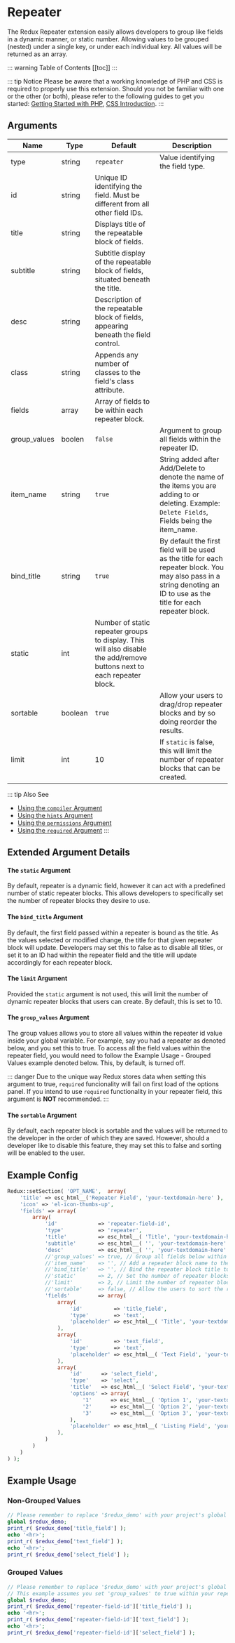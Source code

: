 # Repeater <Badge text="field" type="warn"/>

The Redux Repeater extension easily allows developers to group like fields in a dynamic manner, or static number. 
Allowing values to be grouped (nested) under a single key, or under each individual key. All values will be returned 
as an array.

::: warning Table of Contents
[[toc]]
:::

::: tip Notice
 Please be aware that a working 
 knowledge of PHP and CSS is required to properly use this extension. Should you not be familiar with one or the other 
 (or both), please refer to the following guides to get you started: 
 [Getting Started with PHP](http://www.php.net/manual/en/tutorial.php), 
 [CSS Introduction](http://www.w3schools.com/css/css_intro.asp).
:::

## Arguments
|Name|Type|Default|Description|
|--- |--- |--- |--- |
|type|string|`repeater`|Value identifying the field type.|
|id|string|Unique ID identifying the field. Must be different from all other field IDs.|
|title|string|Displays title of the repeatable block of fields.|
|subtitle|string|Subtitle display of the repeatable block of fields, situated beneath the title.|
|desc|string|Description of the repeatable block of fields, appearing beneath the field control.|
|class|string|Appends any number of classes to the field's class attribute.|
|fields|array|Array of fields to be within each repeater block.|
|group_values|boolen|`false`|Argument to group all fields within the repeater ID.|
|item_name|string|`true`|String added after Add/Delete to denote the name of the items you are adding to or deleting. Example: `Delete Fields`, Fields being the item_name.|
|bind_title|string|`true`|By default the first field will be used as the title for each repeater block. You may also pass in a string denoting an ID to use as the title for each repeater block.|
|static|int|Number of static repeater groups to display. This will also disable the add/remove buttons next to each repeater block.|
|sortable|boolean|`true`|Allow your users to drag/drop repeater blocks and by so doing reorder the results.|
|limit|int|10|If `static` is false, this will limit the number of repeater blocks that can be created.|

::: tip Also See
- [Using the `compiler` Argument](../configuration/fields/compiler.md)
- [Using the `hints` Argument](../configuration/fields/hints.md)
- [Using the `permissions` Argument](../configuration/fields/permissions.md)
- [Using the `required` Argument](../configuration/fields/required.md)
:::

## Extended Argument Details

#### The `static` Argument
By default, repeater is a dynamic field, however it can act with a predefined  number of static repeater blocks. This allows developers to specifically set the number of repeater blocks they desire to use.

#### The `bind_title` Argument
By default, the first field passed within a repeater is bound as the title. As the values selected or modified change, the title for that given repeater block will update. Developers may set this to false as to disable all titles, or set it to an ID had within the repeater field and the title will update accordingly for each repeater block.

#### The `limit` Argument
Provided the `static` argument is not used, this will limit the number of dynamic repeater blocks that users can create. By default, this is set to 10.

#### The `group_values` Argument
The group values allows you to store all values within the repeater id value inside your global variable. For example, say you had a repeater as denoted below, and you set this to true. To access all the field values within the repeater field, you would need to follow the Example Usage - Grouped Values example denoted below. This, by default, is turned off.

::: danger Due to the unique way Redux stores data when setting this argument to true, `required` funcionality will fail on first load of the options panel.  If you intend to use `required` functionality in your repeater field, this argument is <strong>NOT</strong> recommended.
:::

#### The `sortable` Argument
By default, each repeater block is sortable and the values will be returned to the developer in the order of which they are saved. However, should a developer like to disable this feature, they may set this to false and sorting will be enabled to the user.

## Example Config
```php
Redux::setSection( 'OPT_NAME',  array(
    'title' => esc_html__('Repeater Field', 'your-textdomain-here' ),
    'icon' => 'el-icon-thumbs-up',
    'fields' => array(
        array(
            'id'             => 'repeater-field-id',
            'type'           => 'repeater',
            'title'          => esc_html__( 'Title', 'your-textdomain-here' ),
            'subtitle'       => esc_html__( '', 'your-textdomain-here' ),
            'desc'           => esc_html__( '', 'your-textdomain-here' ),
            //'group_values' => true, // Group all fields below within the repeater ID
            //'item_name'    => '', // Add a repeater block name to the Add and Delete buttons
            //'bind_title'   => '', // Bind the repeater block title to this field ID
            //'static'       => 2, // Set the number of repeater blocks to be output
            //'limit'        => 2, // Limit the number of repeater blocks a user can create
            //'sortable'     => false, // Allow the users to sort the repeater blocks or not
            'fields'         => array(
                array(
                    'id'          => 'title_field',
                    'type'        => 'text',
                    'placeholder' => esc_html__( 'Title', 'your-textdomain-here' ),
                ),
                array(
                    'id'          => 'text_field',
                    'type'        => 'text',
                    'placeholder' => esc_html__( 'Text Field', 'your-textdomain-here' ),
                ),
                array(
                    'id'      => 'select_field',
                    'type'    => 'select',
                    'title'   => esc_html__( 'Select Field', 'your-textdomain-here' ),
                    'options' => array(
                        '1'      => esc_html__( 'Option 1', 'your-textdomain-here' ),
                        '2'      => esc_html__( 'Option 2', 'your-textdomain-here' ),
                        '3'      => esc_html__( 'Option 3', 'your-textdomain-here' ),
                    ),
                    'placeholder' => esc_html__( 'Listing Field', 'your-textdomain-here' ),
                ),
            )
        )
    )
) );
```

## Example Usage
 
### Non-Grouped Values
```php
// Please remember to replace '$redux_demo' with your project's global variable name, usually your opt_name.
global $redux_demo;
print_r( $redux_demo['title_field'] );
echo '<hr>';
print_r( $redux_demo['text_field'] );
echo '<hr>';
print_r( $redux_demo['select_field'] );
```

### Grouped Values
```php
// Please remember to replace '$redux_demo' with your project's global variable name, usually your opt_name.
// This example assumes you set 'group_values' to true within your repeater field declaration.
global $redux_demo;
print_r( $redux_demo['repeater-field-id']['title_field'] );
echo '<hr>';
print_r( $redux_demo['repeater-field-id']['text_field'] );
echo '<hr>';
print_r( $redux_demo['repeater-field-id']['select_field'] );
```
